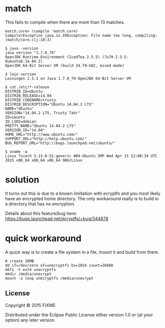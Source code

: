# match

This fails to compile when there are more than 13 matches.

```
match.core> (compile 'match.core)
CompilerException java.io.IOException: File name too long, compiling:(match/core.clj:10:3)
```

```
$ java -version
java version "1.7.0_79"
OpenJDK Runtime Environment (IcedTea 2.5.5) (7u79-2.5.5-0ubuntu0.14.04.2)
OpenJDK 64-Bit Server VM (build 24.79-b02, mixed mode)
```

```
$ lein version
Leiningen 2.5.1 on Java 1.7.0_79 OpenJDK 64-Bit Server VM
```

```
$ cat /etc/*-release
DISTRIB_ID=Ubuntu
DISTRIB_RELEASE=14.04
DISTRIB_CODENAME=trusty
DISTRIB_DESCRIPTION="Ubuntu 14.04.2 LTS"
NAME="Ubuntu"
VERSION="14.04.2 LTS, Trusty Tahr"
ID=ubuntu
ID_LIKE=debian
PRETTY_NAME="Ubuntu 14.04.2 LTS"
VERSION_ID="14.04"
HOME_URL="http://www.ubuntu.com/"
SUPPORT_URL="http://help.ubuntu.com/"
BUG_REPORT_URL="http://bugs.launchpad.net/ubuntu/"
```

```
$ uname -a
Linux 7siech 3.13.0-51-generic #84-Ubuntu SMP Wed Apr 15 12:08:34 UTC 2015 x86_64 x86_64 x86_64 GNU/Linux
```

# solution
It turns out this is due to a known limitation with ecryptfs and you most likely have an encrypted home directory. The only workaround really is to build in a directory that has no encryption.

Details about this feature/bug here: https://bugs.launchpad.net/ecryptfs/+bug/344878

# quick workaround
A quick way is to create a file system in a file, mount it and build from there.

```
# create 20MB
dd if=/dev/zero of=unecryptfs bs=1024 count=20480
mkfs -t ext4 unecryptfs
mkdir /media/unecrypt
mount -o loop unecryptfs /media/unecrypt
```


## License

Copyright © 2015 FIXME

Distributed under the Eclipse Public License either version 1.0 or (at
your option) any later version.
